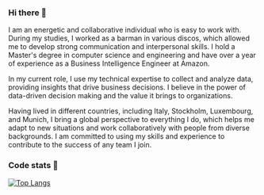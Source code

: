 ### Hi there 👋

I am an energetic and collaborative individual who is easy to work with. During my studies, I worked as a barman in various discos, which allowed me to develop strong communication and interpersonal skills. I hold a Master's degree in computer science and engineering and have over a year of experience as a Business Intelligence Engineer at Amazon.

In my current role, I use my technical expertise to collect and analyze data, providing insights that drive business decisions. I believe in the power of data-driven decision making and the value it brings to organizations.

Having lived in different countries, including Italy, Stockholm, Luxembourg, and Munich, I bring a global perspective to everything I do, which helps me adapt to new situations and work collaboratively with people from diverse backgrounds. I am committed to using my skills and experience to contribute to the success of any team I join.

### Code stats 🚀

<!-- ![Matteo's GitHub stats](https://github-readme-stats.vercel.app/api?username=MatteoRagazzini&count_private=true) -->

<!-- [![GitHub Streak](https://streak-stats.demolab.com/?user=MatteoRagazzini)](https://git.io/streak-stats) -->

[![Top Langs](https://github-readme-stats.vercel.app/api/top-langs/?username=anuraghazra&layout=compact)](https://github.com/MatteoRagazzini/github-readme-stats)

<!--
**MatteoRagazzini/MatteoRagazzini** is a ✨ _special_ ✨ repository because its `README.md` (this file) appears on your GitHub profile.

Here are some ideas to get you started:

- 🔭 I’m currently working on ...
- 🌱 I’m currently learning ...
- 👯 I’m looking to collaborate on ...
- 🤔 I’m looking for help with ...
- 💬 Ask me about ...
- 📫 How to reach me: ...
- 😄 Pronouns: ...
- ⚡ Fun fact: ...
-->
